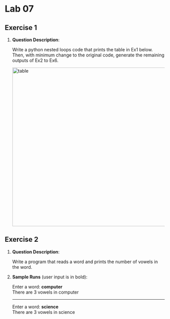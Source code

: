 # Lab 07

## Exercise 1

1. **Question Description**:

    Write a python nested loops code that prints the table in Ex1 below. Then, with minimum change to the original code, generate the remaining outputs of Ex2 to Ex6.

    <img width="500" alt="table" src="https://user-images.githubusercontent.com/87622592/176317151-4a3ae67a-4604-4310-bd89-1f0960333a9a.png">

## Exercise 2

1. **Question Description**:

    Write a program that reads a word and prints the number of vowels in the word.

2. **Sample Runs** (user input is in bold):

    Enter a word: **computer**<br>
    There are 3 vowels in computer

    ---
    Enter a word: **science**<br>
    There are 3 vowels in science
